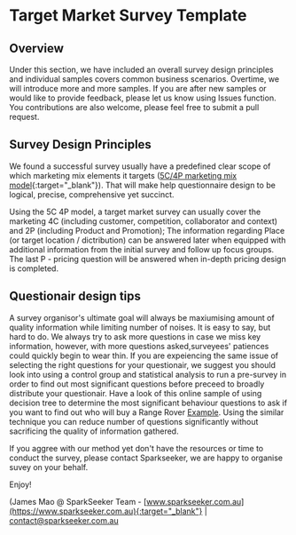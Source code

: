 # Target Market Survey Template

## Overview

Under this section, we have included an overall survey design principles and individual samples covers common business scenarios.
Overtime, we will introduce more and more samples. If you are after new samples or would like to provide feedback, please let us know using Issues function. You contributions are also welcome, please feel free to submit a pull request.

## Survey Design Principles

We found a successful survey usually have a predefined clear scope of which marketing mix elements it targets ([5C/4P marketing mix model](https://archieanugrah.wordpress.com/2012/06/28/5c-4p-basic-case-study-framework/){:target="_blank"}). That will make help questionnaire design to be logical, precise, comprehensive yet succinct.

Using the 5C 4P model, a target market survey can usually cover the marketing 4C (including customer, competition, collaborator and context) and 2P (including Product and Promotion); The information regarding Place (or target location / dictribution) can be answered later when equipped with additional information from the initial survey and follow up focus groups. The last P - pricing question will be answered when in-depth pricing design is completed.

## Questionair design tips

A survey organisor's ultimate goal will always be maxiumising amount of quality information while limiting number of noises. It is easy to say, but hard to do. We always try to ask more questions in case we miss key information, however, with more questions asked,surveyees' patiences could quickly begin to wear thin. If you are expeiencing the same issue of selecting the right questions for your questionair, we suggest you should look into using a control group and statistical analysis to run a pre-survey in order to find out most significant questions before preceed to broadly distribute your questionair. Have a look of this online sample of using decision tree to determine the most significant behaviour questions to ask if you want to find out who will buy a Range Rover [Example](https://web.fhnw.ch/personenseiten/taoufik.nouri/Data%20Mining/Course/Case%20Study/PA-Tutorial/applied.html). Using the similar technique you can reduce number of questions significantly without sacrificing the quality of information gathered.

If you aggree with our method yet don't have the resources or time to conduct the survey, please contact Sparkseeker, we are happy to organise suvey on your behalf.

Enjoy!

(James Mao @ SparkSeeker Team - [www.sparkseeker.com.au](https://www.sparkseeker.com.au){:target="_blank"} | [contact@sparkseeker.com.au](mailto:contact@sparkseeker.com.au)